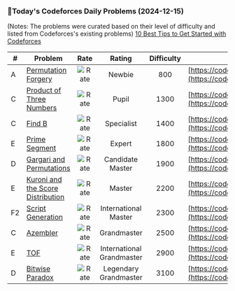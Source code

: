 ### 🌟Today's Codeforces Daily Problems (2024-12-15)
(Notes: The problems were curated based on their level of difficulty and listed from Codeforces's existing problems)
[10 Best Tips to Get Started with Codeforces](https://github.com/ika9810/Codeforces-Daily-Problems/blob/main/10%20Best%20Tips%20to%20Get%20Started%20with%20Codeforces.md)

| # | Problem | Rate| Rating | Difficulty | Contest |
|---| ----- | :--------: | :----------: | :----------: | ---------- |
|A|[Permutation Forgery](https://codeforces.com/contest/1405/problem/A)|![Rate](https://img.shields.io/badge/Newbie-800-lightgrey)|Newbie|800|[https://codeforces.com/contest/1405](https://codeforces.com/contest/1405)|
|C|[Product of Three Numbers](https://codeforces.com/contest/1294/problem/C)|![Rate](https://img.shields.io/badge/Pupil-1300-brightgreen)|Pupil|1300|[https://codeforces.com/contest/1294](https://codeforces.com/contest/1294)|
|C|[Find B](https://codeforces.com/contest/1923/problem/C)|![Rate](https://img.shields.io/badge/Specialist-1400-9cf)|Specialist|1400|[https://codeforces.com/contest/1923](https://codeforces.com/contest/1923)|
|E|[Prime Segment](https://codeforces.com/contest/64/problem/E)|![Rate](https://img.shields.io/badge/Expert-1800-blue)|Expert|1800|[https://codeforces.com/contest/64](https://codeforces.com/contest/64)|
|D|[Gargari and Permutations](https://codeforces.com/contest/463/problem/D)|![Rate](https://img.shields.io/badge/Candidate%20Master-1900-blueviolet)|Candidate Master|1900|[https://codeforces.com/contest/463](https://codeforces.com/contest/463)|
|E|[Kuroni and the Score Distribution](https://codeforces.com/contest/1305/problem/E)|![Rate](https://img.shields.io/badge/Master-2200-orange)|Master|2200|[https://codeforces.com/contest/1305](https://codeforces.com/contest/1305)|
|F2|[Script Generation](https://codeforces.com/contest/177/problem/F2)|![Rate](https://img.shields.io/badge/International%20Master-2300-orange)|International Master|2300|[https://codeforces.com/contest/177](https://codeforces.com/contest/177)|
|C|[Azembler](https://codeforces.com/contest/93/problem/C)|![Rate](https://img.shields.io/badge/Grandmaster-2500-red)|Grandmaster|2500|[https://codeforces.com/contest/93](https://codeforces.com/contest/93)|
|E|[TOF](https://codeforces.com/contest/687/problem/E)|![Rate](https://img.shields.io/badge/International%20Grandmaster-2900-red)|International Grandmaster|2900|[https://codeforces.com/contest/687](https://codeforces.com/contest/687)|
|D|[Bitwise Paradox](https://codeforces.com/contest/1936/problem/D)|![Rate](https://img.shields.io/badge/Legendary%20Grandmaster-3100-red)|Legendary Grandmaster|3100|[https://codeforces.com/contest/1936](https://codeforces.com/contest/1936)|
